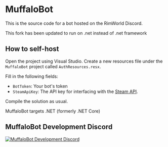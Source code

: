 # MuffaloBot

This is the source code for a bot hosted on the RimWorld Discord. 

This fork has been updated to run on .net instead of .net framework

## How to self-host

Open the project using Visual Studio. Create a new resources file under the `MuffaloBot` project called `AuthResources.resx`. 

Fill in the following fields:
- `BotToken`: Your bot's token
- `SteamApiKey`: The API key for interfacing with the [Steam API](http://steamcommunity.com/dev/apikey).

Compile the solution as usual.

MuffaloBot targets .NET (formerly .NET Core)

## MuffaloBot Development Discord

[![MuffaloBot Development Discord](https://discordapp.com/api/guilds/391377136256024577/embed.png?style=banner1)](https://discord.gg/6MHVepE)

